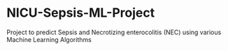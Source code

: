 # NICU-Sepsis-ML-Project
Project to predict Sepsis and Necrotizing enterocolitis (NEC) using various Machine Learning Algorithms

